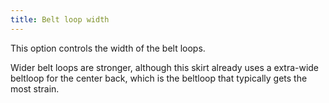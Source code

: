 ```yaml
---
title: Belt loop width
---
```


This option controls the width of the belt loops.

Wider belt loops are stronger, although this skirt already uses a extra-wide beltloop for the center back, which is the beltloop that typically gets the most strain.
